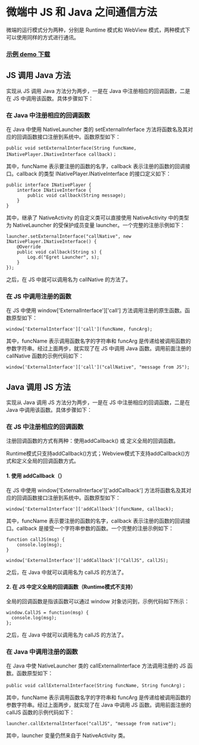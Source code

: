 # 微端中 JS 和 Java 之间通信方法

微端的运行模式分为两种，分别是 Runtime 模式和 WebView 模式，两种模式下可以使用同样的方式进行通讯。

### [示例 demo 下载](http://tool.egret-labs.org/microclient/doc/zip/jsToJava_v2.zip)

## JS 调用 Java 方法

实现从 JS 调用 Java 方法分为两步，一是在 Java 中注册相应的回调函数，二是在 JS 中调用该函数。具体步骤如下：

### 在 Java 中注册相应的回调函数

在 Java 中使用 NativeLauncher 类的 setExternalInferface 方法将函数名及其对应的回调函数接口注册到系统中。函数原型如下：

```
public void setExternalInterface(String funcName, INativePlayer.INativeInterface callback)；
```

其中，funcName 表示要注册的函数的名字，callback 表示注册的函数的回调接口。callback 的类型 INativePlayer.INativeInterface 的接口定义如下：

```
public interface INativePlayer {
    interface INativeInterface {
        public void callback(String message);
    }
}
```

其中，继承了 NativeActivity 的自定义类可以直接使用 NativeActivity 中的类型为 NativeLauncher 的受保护成员变量 launcher。一个完整的注册示例如下：

```
launcher.setExternalInterface("callNative", new INativePlayer.INativeInterface() {
    @Override
    public void callback(String s) {
        Log.d("Egret Launcher", s);
    }
});
```

之后，在 JS 中就可以调用名为 callNative 的方法了。

### 在 JS 中调用注册的函数

在 JS 中使用 window['ExternalInterface']['call'] 方法调用注册的原生函数。函数原型如下：

```
window['ExternalInterface']['call'](funcName, funcArg);
```

其中，funcName 表示调用函数名字的字符串和 funcArg 是传递给被调用函数的参数字符串。经过上面两步，就实现了在 JS 中调用 Java 函数。调用前面注册的 callNative 函数的示例代码如下：

```
window['ExternalInterface']['call']("callNative", "message from JS");
```

## Java 调用 JS 方法

实现从 Java 调用 JS 方法分为两步，一是在 JS 中注册相应的回调函数，二是在 Java 中调用该函数。具体步骤如下：

### 在 JS 中注册相应的回调函数

注册回调函数的方式有两种：使用addCallback() 或 定义全局的回调函数。

Runtime模式只支持addCallback()方式；Webview模式下支持addCallback()方式和定义全局的回调函数方式。

#### 1. 使用 addCallback（）

在 JS 中使用 window['ExternalInterface']['addCallback'] 方法将函数名及其对应的回调函数接口注册到系统中。函数原型如下：

```
window['ExternalInterface']['addCallback'](funcName, callback);
```

其中，funcName 表示要注册的函数的名字，callback 表示注册的函数的回调接口。callback 是接受一个字符串参数的函数。一个完整的注册示例如下：


```
function callJS(msg) {
    console.log(msg);
}

window['ExternalInterface']['addCallback']("CallJS", callJS);
```

之后，在 Java 中就可以调用名为 callJS 的方法了。

#### 2. 在 JS 中定义全局的回调函数（Runtime模式不支持）

全局的回调函数是指该函数可以通过 window 对象访问到，示例代码如下所示：

```
window.CallJS = function(msg) {
  console.log(msg);  
};
```

之后，在 Java 中就可以调用名为 callJS 的方法了。

### 在 Java 中调用注册的函数

在 Java 中使 NativeLauncher 类的 callExternalInterface 方法调用注册的 JS 函数。函数原型如下：

```
public void callExternalInterface(String funcName, String funcArg)；
```

其中，funcName 表示调用函数名字的字符串和 funcArg 是传递给被调用函数的参数字符串。经过上面两步，就实现了在 Java 中调用 JS 函数。调用前面注册的 callJS 函数的示例代码如下：


```
launcher.callExternalInterface("callJS", "message from native");
```

其中，launcher 变量仍然来自于 NativeActivity 类。
